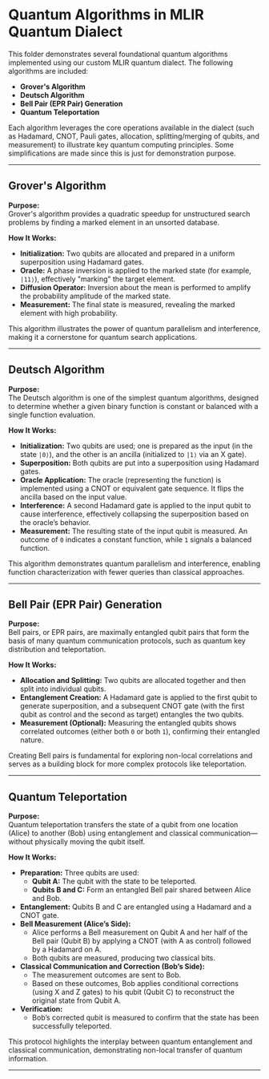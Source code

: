 # Quantum Algorithms in MLIR Quantum Dialect

This folder demonstrates several foundational quantum algorithms implemented using our custom MLIR quantum dialect. The following algorithms are included:

- **Grover's Algorithm**
- **Deutsch Algorithm**
- **Bell Pair (EPR Pair) Generation**
- **Quantum Teleportation**

Each algorithm leverages the core operations available in the dialect (such as Hadamard, CNOT, Pauli gates, allocation, splitting/merging of qubits, and measurement) to illustrate key quantum computing principles. Some simplifications are made since this is just for demonstration purpose. 

---

## Grover's Algorithm

**Purpose:**  
Grover's algorithm provides a quadratic speedup for unstructured search problems by finding a marked element in an unsorted database.

**How It Works:**  
- **Initialization:** Two qubits are allocated and prepared in a uniform superposition using Hadamard gates.
- **Oracle:** A phase inversion is applied to the marked state (for example, `|11⟩`), effectively "marking" the target element.
- **Diffusion Operator:** Inversion about the mean is performed to amplify the probability amplitude of the marked state.
- **Measurement:** The final state is measured, revealing the marked element with high probability.

This algorithm illustrates the power of quantum parallelism and interference, making it a cornerstone for quantum search applications.

---

## Deutsch Algorithm

**Purpose:**  
The Deutsch algorithm is one of the simplest quantum algorithms, designed to determine whether a given binary function is constant or balanced with a single function evaluation.

**How It Works:**  
- **Initialization:** Two qubits are used; one is prepared as the input (in the state `|0⟩`), and the other is an ancilla (initialized to `|1⟩` via an X gate).
- **Superposition:** Both qubits are put into a superposition using Hadamard gates.
- **Oracle Application:** The oracle (representing the function) is implemented using a CNOT or equivalent gate sequence. It flips the ancilla based on the input value.
- **Interference:** A second Hadamard gate is applied to the input qubit to cause interference, effectively collapsing the superposition based on the oracle’s behavior.
- **Measurement:** The resulting state of the input qubit is measured. An outcome of `0` indicates a constant function, while `1` signals a balanced function.

This algorithm demonstrates quantum parallelism and interference, enabling function characterization with fewer queries than classical approaches.

---

## Bell Pair (EPR Pair) Generation

**Purpose:**  
Bell pairs, or EPR pairs, are maximally entangled qubit pairs that form the basis of many quantum communication protocols, such as quantum key distribution and teleportation.

**How It Works:**  
- **Allocation and Splitting:** Two qubits are allocated together and then split into individual qubits.
- **Entanglement Creation:** A Hadamard gate is applied to the first qubit to generate superposition, and a subsequent CNOT gate (with the first qubit as control and the second as target) entangles the two qubits.
- **Measurement (Optional):** Measuring the entangled qubits shows correlated outcomes (either both `0` or both `1`), confirming their entangled nature.

Creating Bell pairs is fundamental for exploring non-local correlations and serves as a building block for more complex protocols like teleportation.

---

## Quantum Teleportation

**Purpose:**  
Quantum teleportation transfers the state of a qubit from one location (Alice) to another (Bob) using entanglement and classical communication—without physically moving the qubit itself.

**How It Works:**  
- **Preparation:** Three qubits are used:
  - **Qubit A:** The qubit with the state to be teleported.
  - **Qubits B and C:** Form an entangled Bell pair shared between Alice and Bob.
- **Entanglement:** Qubits B and C are entangled using a Hadamard and a CNOT gate.
- **Bell Measurement (Alice’s Side):**  
  - Alice performs a Bell measurement on Qubit A and her half of the Bell pair (Qubit B) by applying a CNOT (with A as control) followed by a Hadamard on A.
  - Both qubits are measured, producing two classical bits.
- **Classical Communication and Correction (Bob’s Side):**  
  - The measurement outcomes are sent to Bob.
  - Based on these outcomes, Bob applies conditional corrections (using X and Z gates) to his qubit (Qubit C) to reconstruct the original state from Qubit A.
- **Verification:**  
  - Bob’s corrected qubit is measured to confirm that the state has been successfully teleported.

This protocol highlights the interplay between quantum entanglement and classical communication, demonstrating non-local transfer of quantum information.

---

